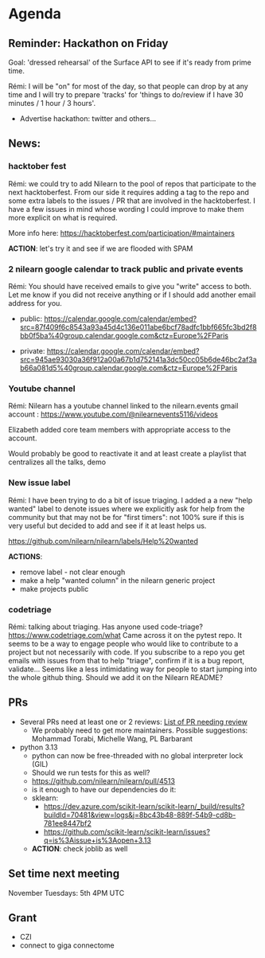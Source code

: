 # Agenda

## Reminder: Hackathon on Friday

Goal: 'dressed rehearsal' of the Surface API to see if it's ready from prime time.

Rémi: I will be "on" for most of the day, so that people can drop by at any time and I will try to prepare 'tracks' for 'things to do/review if I have 30 minutes / 1 hour / 3 hours'.

- Advertise hackathon: twitter and others...

## News:

### hacktober fest

Rémi: we could try to add Nilearn to the pool of repos that participate to the next hacktoberfest. From our side it requires adding a tag to the repo and some extra labels to the issues / PR that are involved in the hacktoberfest. I have a few issues in mind whose wording I could improve to make them more explicit on what is required.

More info here: https://hacktoberfest.com/participation/#maintainers

**ACTION**: let's try it and see if we are flooded with SPAM

### 2 nilearn google calendar to track public and private events

Rémi: You should have received emails to give you "write" access to both. Let me know if you did not receive anything or if I should add another email address for you.
 
  - public: https://calendar.google.com/calendar/embed?src=87f409f6c8543a93a45d4c136e011abe6bcf78adfc1bbf665fc3bd2f8bb0f5ba%40group.calendar.google.com&ctz=Europe%2FParis

  - private: https://calendar.google.com/calendar/embed?src=945ae93030a36f912a00a67b1d752141a3dc50cc05b6de46bc2af3ab66a081d5%40group.calendar.google.com&ctz=Europe%2FParis

### Youtube channel

Rémi: Nilearn has a youtube channel linked to the nilearn.events gmail account : https://www.youtube.com/@nilearnevents5116/videos

Elizabeth added core team members with appropriate access to the account.

Would probably be good to reactivate it and at least create a playlist that centralizes all the talks, demo

### New issue label

Rémi: I have been trying to do a bit of issue triaging. I added a a new "help wanted" label to denote issues where we explicitly ask for help from the community but that may not be for "first timers": not 100% sure if this is very useful but decided to add and see if it at least helps us.

https://github.com/nilearn/nilearn/labels/Help%20wanted

**ACTIONS**:
- remove label - not clear enough
- make a help "wanted column" in the nilearn generic project
- make projects public

### codetriage

Rémi: talking about triaging. Has anyone used code-triage? https://www.codetriage.com/what Came across it on the pytest repo. It seems to be a way to engage people who would like to contribute to a project but not necessarily with code. If you subscribe to a repo you get emails with issues from that to help "triage", confirm if it is a bug report, validate... Seems like a less intimidating way for people to start jumping into the whole github thing. Should we add it on the Nilearn README?

## PRs

- Several PRs need at least one or 2 reviews: [List of PR needing review](https://github.com/nilearn/nilearn/pulls?q=is%3Apr+is%3Aopen+label%3A%22Review+required%22)
  - We probably need to get more maintainers. Possible suggestions: Mohammad Torabi, Michelle Wang, PL Barbarant
- python 3.13
  -  python can now be free-threaded with no global interpreter lock (GIL)
  -  Should we run tests for this as well?
  -  https://github.com/nilearn/nilearn/pull/4513
  -  is it enough to have our dependencies do it:
    - sklearn: 
      - https://dev.azure.com/scikit-learn/scikit-learn/_build/results?buildId=70481&view=logs&j=8bc43b48-889f-54b9-cd8b-781ee8447bf2  
      - https://github.com/scikit-learn/scikit-learn/issues?q=is%3Aissue+is%3Aopen+3.13
  - **ACTION**: check joblib as well 

## Set time next meeting
 
November Tuesdays: 5th 4PM UTC 
 
## Grant

- CZI
- connect to giga connectome
